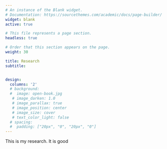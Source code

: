 ```yaml
---
# An instance of the Blank widget.
# Documentation: https://sourcethemes.com/academic/docs/page-builder/
widget: blank
active: true

# This file represents a page section.
headless: true

# Order that this section appears on the page.
weight: 30

title: Research
subtitle:


design:
  columns: '2'
  # background:
  #  image: open-book.jpg
   # image_darken: 1.0
   # image_parallax: true
   # image_position: center
   # image_size: cover
   # text_color_light: false
  # spacing:
  #  padding: ["20px", "0", "20px", "0"]
---
```


This is my research. It is good
